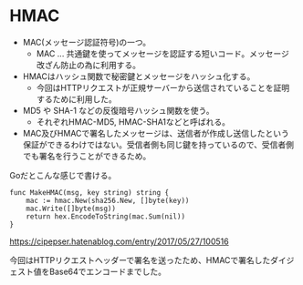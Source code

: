 # HMAC

- MAC(メッセージ認証符号)の一つ。
  - MAC ... 共通鍵を使ってメッセージを認証する短いコード。メッセージ改ざん防止の為に利用する。
- HMACはハッシュ関数で秘密鍵とメッセージをハッシュ化する。
  - 今回はHTTPリクエストが正規サーバーから送信されていることを証明するために利用した。
- MD5 や SHA-1 などの反復暗号ハッシュ関数を使う。
  - それぞれHMAC-MD5, HMAC-SHA1などと呼ばれる。
- MAC及びHMACで署名したメッセージは、送信者が作成し送信したという保証ができるわけではない。受信者側も同じ鍵を持っているので、受信者側でも署名を行うことができるため。
  
Goだとこんな感じで書ける。

```
func MakeHMAC(msg, key string) string {
    mac := hmac.New(sha256.New, []byte(key))
    mac.Write([]byte(msg))
    return hex.EncodeToString(mac.Sum(nil))
}
```

https://cipepser.hatenablog.com/entry/2017/05/27/100516

今回はHTTPリクエストヘッダーで署名を送ったため、HMACで署名したダイジェスト値をBase64でエンコードまでした。
